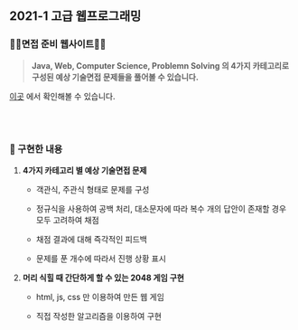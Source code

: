 ## 2021-1 고급 웹프로그래밍

### 👨‍💻면접 준비 웹사이트👩‍💻 

> **Java, Web, Computer Science, Problemn Solving 의 4가지 카테고리로 구성된 예상 기술면접 문제들을 풀어볼 수 있습니다.**


[이곳](https://nowwater.github.io/interview-preparation-web/) 에서 확인해볼 수 있습니다.

<br/>
<br/>

### 📝 구현한 내용

1. **4가지 카테고리 별 예상 기술면접 문제** <br/>

    - 객관식, 주관식 형태로 문제를 구성 <br/>
    
    - 정규식을 사용하여 공백 처리, 대소문자에 따라 복수 개의 답안이 존재할 경우 모두 고려하여 채점 <br/>
    
    - 채점 결과에 대해 즉각적인 피드백 <br/>
    
    - 문제를 푼 개수에 따라서 진행 상황 표시 <br/>
    

    

2. **머리 식힐 때 간단하게 할 수 있는 2048 게임 구현** 

    - html, js, css 만 이용하여 만든 웹 게임 <br/>
    
    - 직접 작성한 알고리즘을 이용하여 구현 <br/>
    
